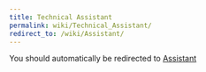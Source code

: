 ```yaml
---
title: Technical Assistant
permalink: wiki/Technical_Assistant/
redirect_to: /wiki/Assistant/
---
```


You should automatically be redirected to [Assistant](/wiki/Assistant/)
